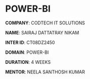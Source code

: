 # POWER-BI

**COMPANY**: CODTECH IT SOLUTIONS

**NAME**: SAIRAJ DATTATRAY NIKAM

**INTER ID**: CT08DZ2450

**DOMAIN**: POWER-BI

**DURATION**: 4 WEEKS

**MENTOR**: NEELA SANTHOSH KUMAR

